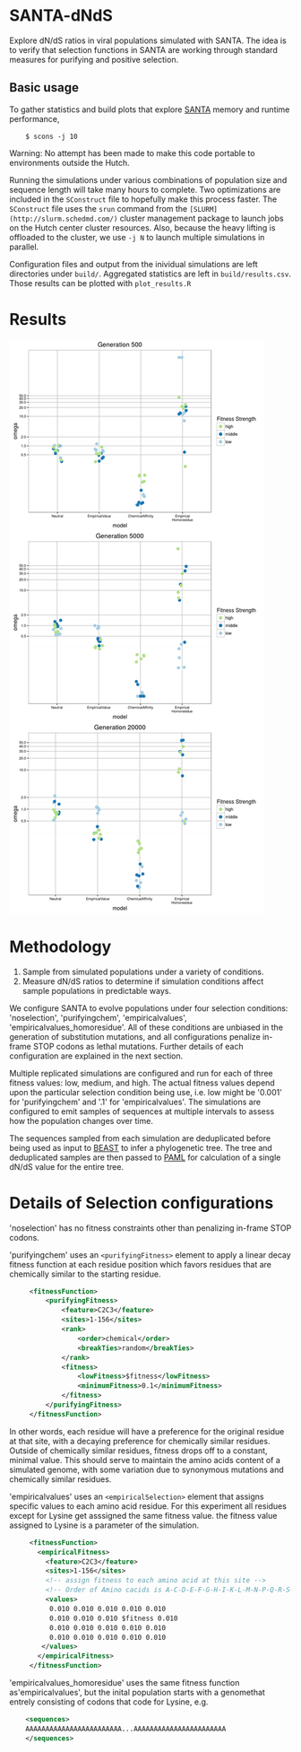 # SANTA-dNdS

Explore dN/dS ratios in viral populations simulated with SANTA.
The idea is to verify that selection functions in SANTA are working
through standard measures for purifying and
positive selection.

## Basic usage

To gather statistics and build plots that explore [SANTA](https://github.com/santa-dev/santa-sim) memory and runtime performance,
```
	$ scons -j 10
```
Warning: No attempt has been made to make this code portable to
environments outside the Hutch.

Running the simulations under various combinations of population size
and sequence length will take many hours to complete.  Two
optimizations are included in the `SConstruct` file to hopefully make this process faster.  The
`SConstruct` file uses the `srun` command from the
`[SLURM](http://slurm.schedmd.com/)` cluster management package to launch jobs on the Hutch center cluster resources.  Also,
because the heavy lifting is offloaded to the cluster, we use `-j N`
to launch multiple simulations in parallel.

Configuration files and output from the inividual simulations are left
directories under `build/`.  Aggregated statistics are left in
`build/results.csv`.  Those results can be plotted with
`plot_results.R`

# Results

![Fitness plots](figures/fitness_plots.png)

# Methodology

1. Sample from simulated populations under a variety of conditions.
2. Measure dN/dS ratios to  determine if simulation conditions affect
sample populations in predictable ways.

We configure SANTA to evolve populations under four selection
conditions: 'noselection', 'purifyingchem', 'empiricalvalues',
'empiricalvalues_homoresidue'.  All of these conditions are unbiased in
the generation of substitution mutations, and all configurations
penalize in-frame STOP codons as lethal mutations.  Further details of
each configuration are explained in the next section.

Multiple replicated simulations
are configured and run for each of three fitness values: low, medium,
and high.  The actual fitness values
depend upon the particular selection condition being use, i.e. low
might be '0.001' for 'purifyingchem' and '.1' for  'empiricalvalues'.
The simulations are configured to emit samples of sequences at multiple
intervals to assess how the population changes over time.

The sequences sampled from each simulation are deduplicated before
being used as input to [BEAST](http://beast.bio.ed.ac.uk/) to infer a
phylogenetic tree.  The tree and deduplicated samples are then passed
to [PAML](http://abacus.gene.ucl.ac.uk/software/paml.html) for
calculation of a single dN/dS value for the entire tree.

# Details of Selection configurations

'noselection' has no fitness constraints other than
penalizing in-frame STOP codons.

'purifyingchem' uses an `<purifyingFitness>` element to apply a linear
decay fitness function at each residue position which favors residues
that are chemically similar to the starting residue.
```xml
	 <fitnessFunction>
	     <purifyingFitness>
	         <feature>C2C3</feature>
	         <sites>1-156</sites>
	         <rank>
	             <order>chemical</order>
	             <breakTies>random</breakTies>
	         </rank>
	         <fitness>
	             <lowFitness>$fitness</lowFitness>
	             <minimumFitness>0.1</minimumFitness>
	         </fitness>
	     </purifyingFitness>
	 </fitnessFunction>
```

In other words,
each residue will have a preference for the original residue at that
site, with a decaying preference for chemically similar residues.
Outside of chemically similar residues, fitness drops off to a constant,
minimal value.  This should serve to maintain the amino acids content
of a simulated genome, with some variation due to  synonymous
mutations and chemically similar
residues.

'empiricalvalues' uses an `<empiricalSelection>` element that assigns
specific values to each amino acid residue.  For this experiment all
residues except for Lysine get asssigned the same fitness value.  the
fitness value assigned to Lysine is a parameter of the simulation.

```xml
	 <fitnessFunction>
	   <empiricalFitness>
	     <feature>C2C3</feature>
	     <sites>1-156</sites>
	     <!-- assign fitness to each amino acid at this site -->
	     <!-- Order of Amino cacids is A-C-D-E-F-G-H-I-K-L-M-N-P-Q-R-S-T-V-W-Y -->
	     <values>
	 	  0.010 0.010 0.010 0.010 0.010
	 	  0.010 0.010 0.010 $fitness 0.010
	 	  0.010 0.010 0.010 0.010 0.010
	 	  0.010 0.010 0.010 0.010 0.010
	 	</values>
	   </empiricalFitness>
	 </fitnessFunction>
```

'empiricalvalues_homoresidue' uses the same fitness
function as'empiricalvalues', but the inital population starts with a
genomethat entrely consisting of codons that code for Lysine, e.g.
```xml
    <sequences>
	AAAAAAAAAAAAAAAAAAAAAAAA...AAAAAAAAAAAAAAAAAAAAAAA
    </sequences>

```



